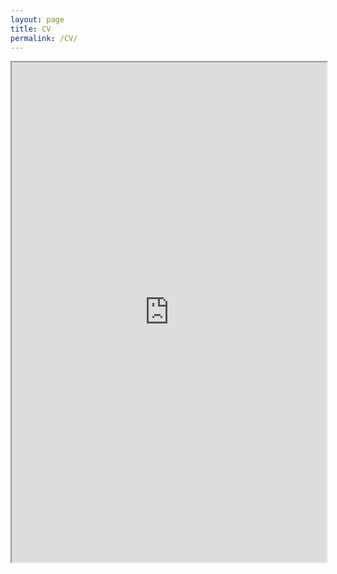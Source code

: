 ```yaml
---
layout: page
title: CV
permalink: /CV/
---
```


<iframe src="https://drive.google.com/file/d/1ulDOtKN58e6fcEaqSqv1lqsexkr0di7Y/view?usp=sharing" width="100%" height="800em"></iframe>


